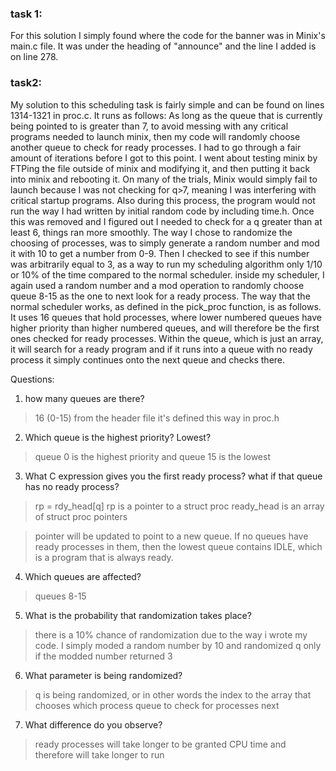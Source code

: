 ### task 1:
For this solution I simply found where the code for the banner was in Minix's main.c file. It was under the heading of "announce" and the line I added is on line 278.


### task2:
My solution to this scheduling task is fairly simple and can be found on lines 1314-1321 in proc.c. It runs as follows: As long as the queue that is currently being pointed to is greater than 7, to avoid messing with any critical programs needed to launch minix, then my code will randomly choose another queue to check for ready processes. I had to go through a fair amount of iterations before I got to this point. I went about testing minix by FTPing the file outside of minix and modifying it, and then putting it back into minix and rebooting it. On many of the trials, Minix would simply fail to launch because I was not checking for q>7, meaning I was interfering with critical startup programs. Also during this process, the program would not run the way I had written by initial random code by including time.h. Once this was removed and I figured out I needed to check for a q greater than at least 6, things ran more smoothly. The way I chose to randomize the choosing of processes, was to simply generate a random number and mod it with 10 to get a number from 0-9. Then I checked to see if this number was arbitrarily equal to 3, as a way to run my scheduling algorithm only 1/10 or 10% of the time compared to the normal scheduler. inside my scheduler, I again used a random number and a mod operation to randomly choose queue 8-15 as the one to next look for a ready process. The way that the normal scheduler works, as defined in the pick_proc function, is as follows. It uses 16 queues that hold processes, where lower numbered queues have higher priority than higher numbered queues, and will therefore be the first ones checked for ready processes. Within the queue, which is just an array, it will search for a ready program and if it runs into a queue with no ready process it simply continues onto the next queue and checks there. 

Questions:
1. how many queues are there?
>16 (0-15) from the header file
>it's defined this way in proc.h

2) Which queue is the highest priority? Lowest?
>queue 0 is the highest priority and queue 15 is the lowest

3) What C expression gives you the first ready process? what if that queue has no ready process?
>rp = rdy_head[q] 
>rp is a pointer to a struct proc 
>ready_head is an array of struct proc pointers

>pointer will be updated to point to a new queue. If no queues have ready processes in them, then the lowest queue contains IDLE, which is a program that is always ready.

4) Which queues are affected?
>queues 8-15

5) What is the probability that randomization takes place?
 >there is a 10% chance of randomization due to the way i wrote my code. I simply moded a random number by 10 and randomized q only if the modded number returned 3

6) What parameter is being randomized?
>q is being randomized, or in other words the index to the array that chooses which process queue to check for processes next

7) What difference do you observe?
>ready processes will take longer to be granted CPU time and therefore will take longer to run	

